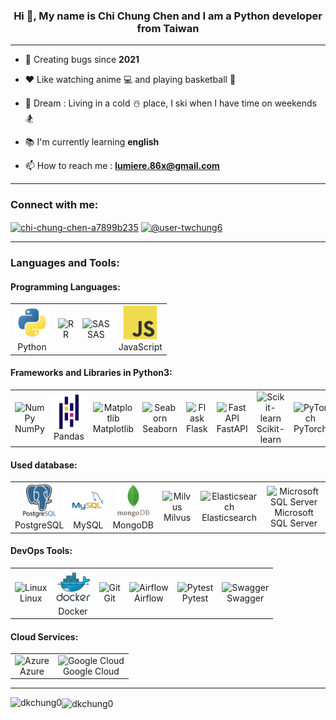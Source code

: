 <h3 align="center">Hi 👋, My name is Chi Chung Chen and I am a Python developer from Taiwan </h3>
<hr>

- 💫 Creating bugs since **2021**

- ❤️ Like watching anime 💻 and playing basketball 🏀

- 🚀 Dream : Living in a cold ☃️ place, I ski when I have time on weekends 🏂

- 📚 I'm currently learning **english** 

- 📫 How to reach me : **lumiere.86x@gmail.com**


<script>
    async function updateDashboard() {
        try {
            // 从 API 获取数据
            const response = await fetch('https://leetcode-stats-api.herokuapp.com/Thorfinn7v');
            const data = await response.json();

            // 更新解决的问题数量
            document.getElementById('solved-count').textContent = data.totalSolved;
            document.getElementById('attempting-count').textContent = data.totalAttempting;

            // 更新进度条
            const easyProgress = document.getElementById('easy-progress');
            const mediumProgress = document.getElementById('medium-progress');
            const hardProgress = document.getElementById('hard-progress');

            // 计算进度条的值
            const easySolved = data.solvedEasy;
            const easyTotal = data.totalEasy;
            const mediumSolved = data.solvedMedium;
            const mediumTotal = data.totalMedium;
            const hardSolved = data.solvedHard;
            const hardTotal = data.totalHard;

            // 更新 Easy 类别的进度条
            easyProgress.querySelector('circle:nth-of-type(2)').style.strokeDasharray = `${(easySolved / easyTotal) * 100}, 100`;
            easyProgress.querySelector('circle:nth-of-type(2)').style.strokeDashoffset = 66;

            // 更新 Medium 类别的进度条
            mediumProgress.querySelector('circle:nth-of-type(2)').style.strokeDasharray = `${(mediumSolved / mediumTotal) * 100}, 100`;
            mediumProgress.querySelector('circle:nth-of-type(2)').style.strokeDashoffset = 66;

            // 更新 Hard 类别的进度条
            hardProgress.querySelector('circle:nth-of-type(2)').style.strokeDasharray = `${(hardSolved / hardTotal) * 100}, 100`;
            hardProgress.querySelector('circle:nth-of-type(2)').style.strokeDashoffset = 66;

            // 更新类别的解决问题数量
            document.getElementById('easy-solved').textContent = easySolved;
            document.getElementById('easy-total').textContent = easyTotal;
            document.getElementById('medium-solved').textContent = mediumSolved;
            document.getElementById('medium-total').textContent = mediumTotal;
            document.getElementById('hard-solved').textContent = hardSolved;
            document.getElementById('hard-total').textContent = hardTotal;

        } catch (error) {
            console.error('Error fetching data:', error);
        }
    }

    // 当页面加载时调用 updateDashboard 函数
    window.onload = updateDashboard;
</script>







<hr>

<h3 align="left">Connect with me:</h3>
<p align="left">
<a href="https://linkedin.com/in/chi-chung-chen-a7899b235" target="blank"><img align="center" src="https://raw.githubusercontent.com/rahuldkjain/github-profile-readme-generator/master/src/images/icons/Social/linked-in-alt.svg" alt="chi-chung-chen-a7899b235" height="30" width="40" /></a>
<a href="https://www.youtube.com/@user-twchung6" target="blank"><img align="center" src="https://raw.githubusercontent.com/rahuldkjain/github-profile-readme-generator/master/src/images/icons/Social/youtube.svg" alt="@user-twchung6" height="30" width="40" /></a>
</p>
<hr>

<h3 align="left">Languages and Tools:</h3>
<p align="left">
  <!-- Programming Languages -->
  <h4 align="left">Programming Languages:</h4>
  <table>
    <tr>
      <td align="center"><img src="https://raw.githubusercontent.com/devicons/devicon/master/icons/python/python-original.svg" title="Python" alt="Python" width="55" height="55"/><br>Python</td>
      <td align="center"><img src="https://www.r-project.org/logo/Rlogo.svg" title="R" alt="R" width="55" height="55"/><br>R</td>
      <td align="center"><img src="https://www.vectorlogo.zone/logos/sas/sas-icon.svg" title="SAS" alt="SAS" width="55" height="55"/><br>SAS</td>
      <td align="center"><img src="https://raw.githubusercontent.com/devicons/devicon/master/icons/javascript/javascript-original.svg" title="JavaScript" alt="JavaScript" width="55" height="55"/><br>JavaScript</td>
    </tr>
  </table>

  <!-- Frameworks and Libraries in Python3 -->
  <h4 align="left">Frameworks and Libraries in Python3:</h4>
  <table>
    <tr>
      <td align="center"><img src="https://numpy.org/images/logo.svg" title="NumPy" alt="NumPy" width="55" height="55"/><br>NumPy</td>
      <td align="center"><img src="https://raw.githubusercontent.com/devicons/devicon/2ae2a900d2f041da66e950e4d48052658d850630/icons/pandas/pandas-original.svg" title="Pandas" alt="Pandas" width="55" height="55"/><br>Pandas</td>
      <td align="center"><img src="https://matplotlib.org/stable/_static/logo2.svg" title="Matplotlib" alt="Matplotlib" width="55" height="55"/><br>Matplotlib</td>
      <td align="center"><img src="https://seaborn.pydata.org/_images/logo-mark-lightbg.svg" title="Seaborn" alt="Seaborn" width="55" height="55"/><br>Seaborn</td>
      <td align="center"><img src="https://www.vectorlogo.zone/logos/pocoo_flask/pocoo_flask-icon.svg" title="Flask" alt="Flask" width="55" height="55"/><br>Flask</td>
      <td align="center"><img src="https://fastapi.tiangolo.com/img/logo-margin/logo-teal.png" title="FastAPI" alt="FastAPI" width="55" height="55"/><br>FastAPI</td>
      <td align="center"><img src="https://upload.wikimedia.org/wikipedia/commons/0/05/Scikit_learn_logo_small.svg" title="Scikit-learn" alt="Scikit-learn" width="55" height="55"/><br>Scikit-learn</td>
      <td align="center"><img src="https://www.vectorlogo.zone/logos/pytorch/pytorch-icon.svg" title="PyTorch" alt="PyTorch" width="55" height="55"/><br>PyTorch</td>
      <td align="center"><img src="https://www.vectorlogo.zone/logos/tensorflow/tensorflow-icon.svg" title="TensorFlow" alt="TensorFlow" width="55" height="55"/><br>TensorFlow</td>
      <td align="center"><img src="https://raw.githubusercontent.com/detain/svg-logos/780f25886640cef088af994181646db2f6b1a3f8/svg/selenium-logo.svg" title="Selenium" alt="Selenium" width="55" height="55"/><br>Selenium</td>
    </tr>
  </table>

  <!-- Used database -->
  <h4 align="left">Used database:</h4>
  <table>
    <tr>
      <td align="center"><img src="https://raw.githubusercontent.com/devicons/devicon/master/icons/postgresql/postgresql-original-wordmark.svg" title="PostgreSQL" alt="PostgreSQL" width="55" height="55"/><br>PostgreSQL</td>
      <td align="center"><img src="https://raw.githubusercontent.com/devicons/devicon/master/icons/mysql/mysql-original-wordmark.svg" title="MySQL" alt="MySQL" width="55" height="55"/><br>MySQL</td>
      <td align="center"><img src="https://raw.githubusercontent.com/devicons/devicon/master/icons/mongodb/mongodb-original-wordmark.svg" title="MongoDB" alt="MongoDB" width="55" height="55"/><br>MongoDB</td>
      <td align="center"><img src="https://artwork.lfaidata.foundation/projects/milvus/stacked/color/milvus-stacked-color.svg" title="Milvus" alt="Milvus" width="55" height="55"/><br>Milvus</td>
      <td align="center"><img src="https://www.vectorlogo.zone/logos/elastic/elastic-icon.svg" title="Elasticsearch" alt="Elasticsearch" width="55" height="55"/><br>Elasticsearch</td>
      <td align="center"><img src="https://www.svgrepo.com/show/303229/microsoft-sql-server-logo.svg" title="Microsoft SQL Server" alt="Microsoft SQL Server" width="55" height="55"/><br>Microsoft SQL Server</td>
    </tr>
  </table>

  <!-- DevOps Tools -->
  <h4 align="left">DevOps Tools:</h4>
  <table>
    <tr>
      <td align="center"><img src="https://www.vectorlogo.zone/logos/linux/linux-icon.svg" title="Linux" alt="Linux" width="55" height="55"/><br>Linux</td>
      <td align="center"><img src="https://raw.githubusercontent.com/devicons/devicon/master/icons/docker/docker-original-wordmark.svg" title="Docker" alt="Docker" width="55" height="55"/><br>Docker</td>
      <td align="center"><img src="https://www.vectorlogo.zone/logos/git-scm/git-scm-icon.svg" title="Git" alt="Git" width="55" height="55"/><br>Git</td>
      <td align="center"><img src="https://icon.icepanel.io/Technology/svg/Apache-Airflow.svg" title="Airflow" alt="Airflow" width="55" height="55"/><br>Airflow</td>
      <td align="center"><img src="https://icon.icepanel.io/Technology/svg/pytest.svg" title="Pytest" alt="Pytest" width="55" height="55"/><br>Pytest</td>
      <td align="center"><img src="https://icon.icepanel.io/Technology/svg/Swagger.svg" title="Swagger" alt="Swagger" width="55" height="55"/><br>Swagger</td>
    </tr>
  </table>

  <!-- Cloud Services -->
  <h4 align="left">Cloud Services:</h4>
  <table>
    <tr>
      <td align="center"><img src="https://www.vectorlogo.zone/logos/microsoft_azure/microsoft_azure-icon.svg" title="Azure" alt="Azure" width="55" height="55"/><br>Azure</td>
      <td align="center"><img src="https://www.vectorlogo.zone/logos/google_cloud/google_cloud-icon.svg" title="Google Cloud" alt="Google Cloud" width="55" height="55"/><br>Google Cloud</td>
    </tr>
  </table>
</p>


<hr>

<p><img align="left" src="https://github-readme-stats.vercel.app/api/top-langs?username=dkchung0&show_icons=true&locale=en&layout=compact" alt="dkchung0" /></p>
<p><img align="center" src="https://github-readme-streak-stats.herokuapp.com/?user=dkchung0&" alt="dkchung0" /></p>

